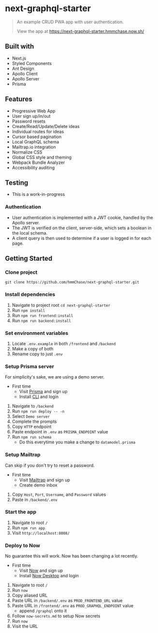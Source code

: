 # next-graphql-starter

> An example CRUD PWA app with user authentication.
>
> View the app at <https://next-graphql-starter.hmmchase.now.sh/>

## Built with

- Next.js
- Styled Components
- Ant Design
- Apollo Client
- Apollo Server
- Prisma

## Features

- Progressive Web App
- User sign up/in/out
- Password resets
- Create/Read/Update/Delete ideas
- Individual routes for ideas
- Cursor based pagination
- Local GraphQL schema
- Mailtrap.io integration
- Normalize CSS
- Global CSS style and theming
- Webpack Bundle Analyzer
- Accessibility auditing

## Testing

- This is a work-in-progress

### Authentication

- User authentication is implemented with a JWT cookie, handled by the Apollo server.
- The JWT is verified on the client, server-side, which sets a boolean in the local schema.
- A client query is then used to determine if a user is logged in for each page.

## Getting Started

### Clone project

`git clone https://github.com/hmmChase/next-graphql-starter.git`

### Install dependencies

1. Navigate to project root `cd next-graphql-starter`
2. Run `npm install`
3. Run `npm run frontend:install`
4. Run `npm run backend:install`

### Set environment variables

1. Locate `.env.example` in both `/frontend` and `/backend`
2. Make a copy of both
3. Rename copy to just `.env`

### Setup Prisma server

For simplicity's sake, we are using a demo server.

- First time
  - Visit [Prisma](https://www.prisma.io/) and sign up
  - Install [CLI](https://www.prisma.io/docs/prisma-cli-and-configuration/using-the-prisma-cli-alx4/) and login

1. Navigate to `/backend`
2. Run `npm run deploy -- -n`
3. Select `Demo server`
4. Complete the prompts
5. Copy `HTTP` endpoint
6. Paste endpoint in `.env` as `PRISMA_ENDPOINT` value
7. Run `npm run schema`
   - Do this everytime you make a change to `datamodel.prisma`

### Setup Mailtrap

Can skip if you don't try to reset a password.

- First time
  - Visit [Mailtrap](https://mailtrap.io) and sign up
  - Create demo inbox

1. Copy `Host`, `Port`, `Username`, and `Password` values
2. Paste in `/backend/.env`

### Start the app

1. Navigate to root `/`
2. Run `npm run app`
3. Visit `http://localhost:8008/`

### Deploy to Now

No guarantee this will work. Now has been changing a lot recently.

- First time
  - Visit [Now](https://zeit.co/now) and sign up
  - Install [Now Desktop](https://zeit.co/download) and login

1. Navigate to root `/`
2. Run `now`
3. Copy aliased URL
4. Paste URL in `/backend/.env` as `PROD_FRONTEND_URL` value
5. Paste URL in `/frontend/.env` as `PROD_GRAPHQL_ENDPOINT` value
   - append `/graphql` onto it
6. Follow `now-secrets.md` to setup Now secrets
7. Run `now`
8. Visit the URL
